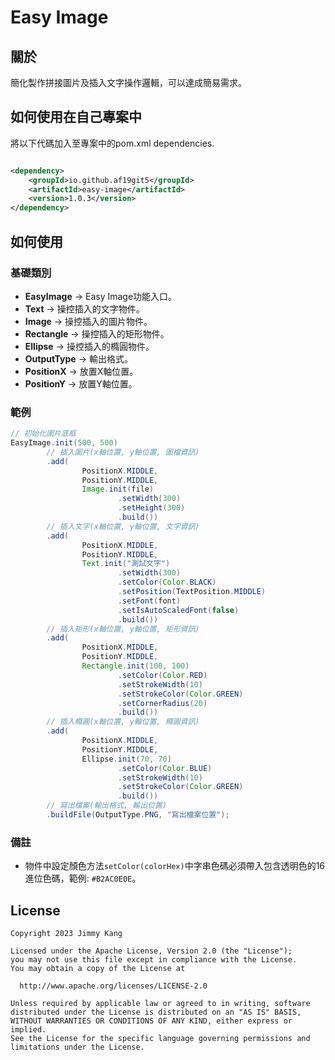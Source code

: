 # Easy Image

## 關於

簡化製作拼接圖片及插入文字操作邏輯，可以達成簡易需求。

## 如何使用在自己專案中

將以下代碼加入至專案中的pom.xml dependencies.

```xml

<dependency>
    <groupId>io.github.af19git5</groupId>
    <artifactId>easy-image</artifactId>
    <version>1.0.3</version>
</dependency>
```

## 如何使用

### 基礎類別

* **EasyImage** -> Easy Image功能入口。
* **Text** -> 操控插入的文字物件。
* **Image** -> 操控插入的圖片物件。
* **Rectangle** -> 操控插入的矩形物件。
* **Ellipse** -> 操控插入的橢圓物件。
* **OutputType** -> 輸出格式。
* **PositionX** -> 放置X軸位置。
* **PositionY** -> 放置Y軸位置。

### 範例

```java
// 初始化圖片底框
EasyImage.init(500, 500)
        // 插入圖片(x軸位置, y軸位置, 圖檔資訊)
        .add(
                PositionX.MIDDLE,
                PositionY.MIDDLE,
                Image.init(file)
                        .setWidth(300)
                        .setHeight(300)
                        .build())
        // 插入文字(x軸位置, y軸位置, 文字資訊)
        .add(
                PositionX.MIDDLE,
                PositionY.MIDDLE,
                Text.init("測試文字")
                        .setWidth(300)
                        .setColor(Color.BLACK)
                        .setPosition(TextPosition.MIDDLE)
                        .setFont(font)
                        .setIsAutoScaledFont(false)
                        .build())
        // 插入矩形(x軸位置, y軸位置, 矩形資訊)
        .add(
                PositionX.MIDDLE,
                PositionY.MIDDLE,
                Rectangle.init(100, 100)
                        .setColor(Color.RED)
                        .setStrokeWidth(10)
                        .setStrokeColor(Color.GREEN)
                        .setCornerRadius(20)
                        .build())
        // 插入橢圓(x軸位置, y軸位置, 橢圓資訊)
        .add(
                PositionX.MIDDLE,
                PositionY.MIDDLE,
                Ellipse.init(70, 70)
                        .setColor(Color.BLUE)
                        .setStrokeWidth(10)
                        .setStrokeColor(Color.GREEN)
                        .build())
        // 寫出檔案(輸出格式, 輸出位置)
        .buildFile(OutputType.PNG, "寫出檔案位置");
```
### 備註
* 物件中設定顏色方法`setColor(colorHex)`中字串色碼必須帶入包含透明色的16進位色碼，範例: `#B2AC0E0E`。

## License

```
Copyright 2023 Jimmy Kang

Licensed under the Apache License, Version 2.0 (the "License");
you may not use this file except in compliance with the License.
You may obtain a copy of the License at

  http://www.apache.org/licenses/LICENSE-2.0

Unless required by applicable law or agreed to in writing, software
distributed under the License is distributed on an "AS IS" BASIS,
WITHOUT WARRANTIES OR CONDITIONS OF ANY KIND, either express or implied.
See the License for the specific language governing permissions and
limitations under the License.
```
